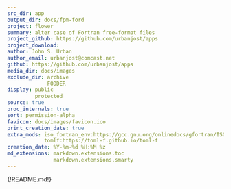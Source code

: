 ```yaml
---
src_dir: app
output_dir: docs/fpm-ford
project: flower
summary: alter case of Fortran free-format files
project_github: https://github.com/urbanjost/apps
project_download:
author: John S. Urban
author_email: urbanjost@comcast.net
github: https://github.com/urbanjost/apps
media_dir: docs/images
exclude_dir: archive
             FODDER
display: public
         protected
source: true
proc_internals: true
sort: permission-alpha
favicon: docs/images/favicon.ico
print_creation_date: true
extra_mods: iso_fortran_env:https://gcc.gnu.org/onlinedocs/gfortran/ISO_005fFORTRAN_005fENV.html
            tomlf:https://toml-f.github.io/toml-f
creation_date: %Y-%m-%d %H:%M %z
md_extensions: markdown.extensions.toc
               markdown.extensions.smarty
---
```


{!README.md!}
